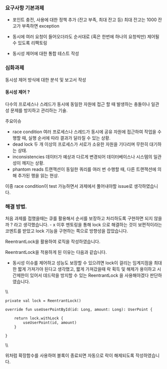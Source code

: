 ### 요구사항 기본과제 

- 포인트 충전, 사용에 대한 정책 추가 (잔고 부족, 최대 잔고 등) 
  최대 잔고는 1000
  잔고가 부족하면 exception
- 동시에 여러 요청이 들어오더라도 순서대로 (혹은 한번에 하나의 요청씩만) 제어될 수 있도록 리팩토링

- 동시성 제어에 대한 통합 테스트 작성

### 심화과제 

동시성 제어 방식에 대한 분석 및 보고서 작성


#### 동시성 제어 ?
다수의 프로세스나 스레드가 동시에 동일한 자원에 접근 할 때 발생하는 충돌이나 일관성 문제를 방지하고 관리하는 기술. 

주요이슈 
- race condition
  여러 프로세스나 스레드가 동시에 공유 자원에 접근하여 작업을 수행할 때, 실행 순서에 따라 결과가 달라질 수 있는 상황.
- dead lock
  두 개 이상의 프로세스가 서로가 소유한 자원을 기다리며 무한히 대기하는 상태.
- inconsistencies
  데이터가 예상과 다르게 변경되어 데이터베이스나 시스템의 일관성이 깨지는 상황.
- phantom reads
  트랜잭션이 동일한 쿼리를 여러 번 수행할 때, 다른 트랜잭션에 의해 추가된 행을 읽는 현상.

이중 race condition이 test 가능하면서 과제에서 풀어내야할 issue로 생각하였습니다. 

### 해결 방법. 

처음 과제를 접했을때는 큐를 활용해서 순서를 보장하고 처리하도록 구현하면 되지 않을까 ? 라고 생각했습니다. - x 
이후 멘토링을 통해 lock 으로 해결하는 것이 보편적이라는 코멘트를 받았고 lock 기능을 구현하는 쪽으로 방향성을 잡았습니다. 

ReentrantLock을 활용하여 로직을 작성하였습니다. 


ReentrantLock을 적용하게 된 이유는 다음과 같습니다. 
- 동시성 이슈를 제어하고 성능도 보장할 수 있으려면 lock이 걸리는 임계지점을 최대한 짧게 가져가야 된다고 생각했고,
짧게 가져갔을때 락 획득 및 해제가 용이하고 시간제한이 있어서 데드락을 방지할 수 있는 ReentrantLock 을 사용해야겠다 판단하였습니다.

\\\

    private val lock = ReentrantLock()

    override fun useUserPointById(id: Long, amount: Long): UserPoint {

        return lock.withLock {
            useUserPoint(id, amount)
        }

    }

\\\

위처럼 확장함수를 사용하여 블록이 종료되면 자동으로 락이 해제되도록 작성하였습니다. 
